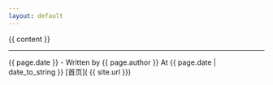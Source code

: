 ```yaml
---
layout: default
---
```


{{ content }}

-----
{{ page.date }} - Written by {{ page.author }} At {{ page.date | date_to_string }}
[首页]( {{ site.url }})
